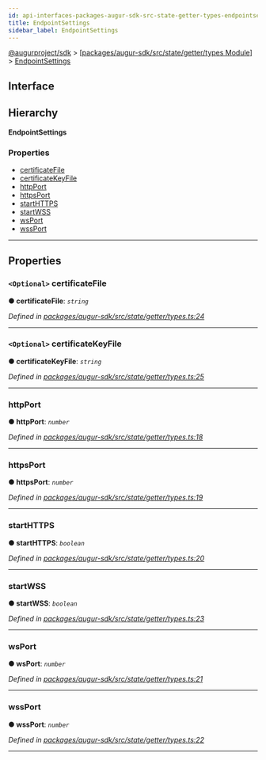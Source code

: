 ```yaml
---
id: api-interfaces-packages-augur-sdk-src-state-getter-types-endpointsettings
title: EndpointSettings
sidebar_label: EndpointSettings
---
```


[@augurproject/sdk](api-readme.md) > [[packages/augur-sdk/src/state/getter/types Module]](api-modules-packages-augur-sdk-src-state-getter-types-module.md) > [EndpointSettings](api-interfaces-packages-augur-sdk-src-state-getter-types-endpointsettings.md)

## Interface

## Hierarchy

**EndpointSettings**

### Properties

* [certificateFile](api-interfaces-packages-augur-sdk-src-state-getter-types-endpointsettings.md#certificatefile)
* [certificateKeyFile](api-interfaces-packages-augur-sdk-src-state-getter-types-endpointsettings.md#certificatekeyfile)
* [httpPort](api-interfaces-packages-augur-sdk-src-state-getter-types-endpointsettings.md#httpport)
* [httpsPort](api-interfaces-packages-augur-sdk-src-state-getter-types-endpointsettings.md#httpsport)
* [startHTTPS](api-interfaces-packages-augur-sdk-src-state-getter-types-endpointsettings.md#starthttps)
* [startWSS](api-interfaces-packages-augur-sdk-src-state-getter-types-endpointsettings.md#startwss)
* [wsPort](api-interfaces-packages-augur-sdk-src-state-getter-types-endpointsettings.md#wsport)
* [wssPort](api-interfaces-packages-augur-sdk-src-state-getter-types-endpointsettings.md#wssport)

---

## Properties

<a id="certificatefile"></a>

### `<Optional>` certificateFile

**● certificateFile**: *`string`*

*Defined in [packages/augur-sdk/src/state/getter/types.ts:24](https://github.com/AugurProject/augur/blob/27cf7214d2/packages/augur-sdk/src/state/getter/types.ts#L24)*

___
<a id="certificatekeyfile"></a>

### `<Optional>` certificateKeyFile

**● certificateKeyFile**: *`string`*

*Defined in [packages/augur-sdk/src/state/getter/types.ts:25](https://github.com/AugurProject/augur/blob/27cf7214d2/packages/augur-sdk/src/state/getter/types.ts#L25)*

___
<a id="httpport"></a>

###  httpPort

**● httpPort**: *`number`*

*Defined in [packages/augur-sdk/src/state/getter/types.ts:18](https://github.com/AugurProject/augur/blob/27cf7214d2/packages/augur-sdk/src/state/getter/types.ts#L18)*

___
<a id="httpsport"></a>

###  httpsPort

**● httpsPort**: *`number`*

*Defined in [packages/augur-sdk/src/state/getter/types.ts:19](https://github.com/AugurProject/augur/blob/27cf7214d2/packages/augur-sdk/src/state/getter/types.ts#L19)*

___
<a id="starthttps"></a>

###  startHTTPS

**● startHTTPS**: *`boolean`*

*Defined in [packages/augur-sdk/src/state/getter/types.ts:20](https://github.com/AugurProject/augur/blob/27cf7214d2/packages/augur-sdk/src/state/getter/types.ts#L20)*

___
<a id="startwss"></a>

###  startWSS

**● startWSS**: *`boolean`*

*Defined in [packages/augur-sdk/src/state/getter/types.ts:23](https://github.com/AugurProject/augur/blob/27cf7214d2/packages/augur-sdk/src/state/getter/types.ts#L23)*

___
<a id="wsport"></a>

###  wsPort

**● wsPort**: *`number`*

*Defined in [packages/augur-sdk/src/state/getter/types.ts:21](https://github.com/AugurProject/augur/blob/27cf7214d2/packages/augur-sdk/src/state/getter/types.ts#L21)*

___
<a id="wssport"></a>

###  wssPort

**● wssPort**: *`number`*

*Defined in [packages/augur-sdk/src/state/getter/types.ts:22](https://github.com/AugurProject/augur/blob/27cf7214d2/packages/augur-sdk/src/state/getter/types.ts#L22)*

___


